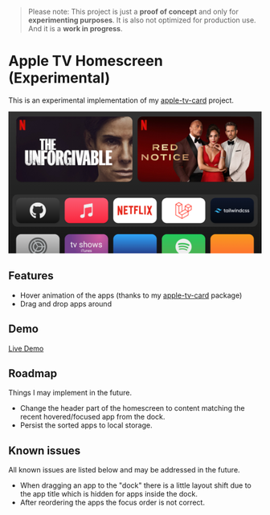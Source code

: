 > Please note: This project is just a **proof of concept** and only for **experimenting purposes**. It is also not optimized for production use. And it is a **work in progress**.

# Apple TV Homescreen (Experimental)

This is an experimental implementation of my [apple-tv-card](https://github.com/marcreichel/apple-tv-card) project.

![Screenshot](docs/screenshot.png)

## Features

- Hover animation of the apps (thanks to my [apple-tv-card](https://github.com/marcreichel/apple-tv-card) package)
- Drag and drop apps around

## Demo

[Live Demo](https://marcreichel.github.io/apple-tv)

## Roadmap

Things I may implement in the future.

- Change the header part of the homescreen to content matching the recent hovered/focused app from the dock.
- Persist the sorted apps to local storage.

## Known issues

All known issues are listed below and may be addressed in the future.

- When dragging an app to the "dock" there is a little layout shift due to the app title which is hidden for apps inside
  the dock.
- After reordering the apps the focus order is not correct.

